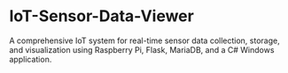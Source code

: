 # IoT-Sensor-Data-Viewer
A comprehensive IoT system for real-time sensor data collection, storage, and visualization using Raspberry Pi, Flask, MariaDB, and a C# Windows application.
